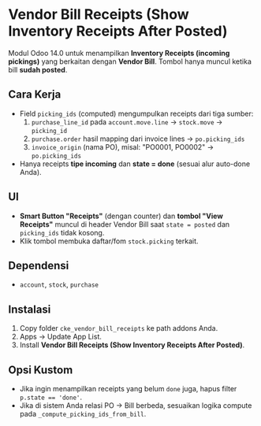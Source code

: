 # Vendor Bill Receipts (Show Inventory Receipts After Posted)

Modul Odoo 14.0 untuk menampilkan **Inventory Receipts (incoming pickings)** yang
berkaitan dengan **Vendor Bill**. Tombol hanya muncul ketika bill **sudah posted**.

## Cara Kerja
- Field `picking_ids` (computed) mengumpulkan receipts dari tiga sumber:
  1) `purchase_line_id` pada `account.move.line` → `stock.move` → `picking_id`
  2) `purchase.order` hasil mapping dari invoice lines → `po.picking_ids`
  3) `invoice_origin` (nama PO), misal: "PO0001, PO0002" → `po.picking_ids`
- Hanya receipts **tipe incoming** dan **state = done** (sesuai alur auto-done Anda).

## UI
- **Smart Button "Receipts"** (dengan counter) dan **tombol "View Receipts"**
  muncul di header Vendor Bill saat `state = posted` dan `picking_ids` tidak kosong.
- Klik tombol membuka daftar/fom `stock.picking` terkait.

## Dependensi
- `account`, `stock`, `purchase`

## Instalasi
1. Copy folder `cke_vendor_bill_receipts` ke path addons Anda.
2. Apps → Update App List.
3. Install **Vendor Bill Receipts (Show Inventory Receipts After Posted)**.

## Opsi Kustom
- Jika ingin menampilkan receipts yang belum `done` juga, hapus filter `p.state == 'done'`.
- Jika di sistem Anda relasi PO → Bill berbeda, sesuaikan logika compute pada
  `_compute_picking_ids_from_bill`.